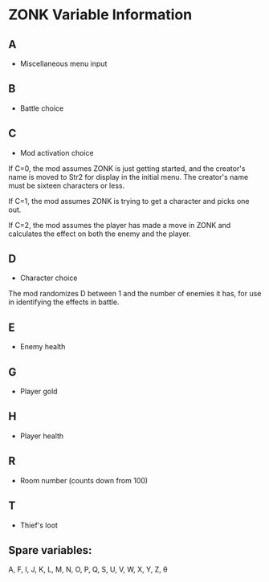 # ZONK Variable Information

## A
- Miscellaneous menu input

## B
- Battle choice

## C
- Mod activation choice

If C=0, the mod assumes ZONK is just getting started, and the creator's name is moved to Str2 for display in the initial menu. The creator's name must be sixteen characters or less.

If C=1, the mod assumes ZONK is trying to get a character and picks one out.

If C=2, the mod assumes the player has made a move in ZONK and calculates the effect on both the enemy and the player.

## D
- Character choice

The mod randomizes D between 1 and the number of enemies it has, for use in identifying the effects in battle.

## E
- Enemy health

## G
- Player gold

## H
- Player health

## R
- Room number (counts down from 100)

## T
- Thief's loot

## Spare variables:
A, F, I, J, K, L, M, N, O, P, Q, S, U, V, W, X, Y, Z, θ
